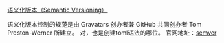 #
[语义化版本（Semantic Versioning）](https://semver.org/lang/zh-CN/)

语义化版本控制的规范是由 Gravatars 创办者兼 GitHub 共同创办者 Tom Preston-Werner 所建立。
对，也是创建toml语法的哪位。
官网地址：[semver](https://github.com/semver/semver)
